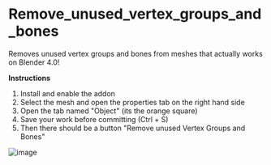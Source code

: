 # Remove_unused_vertex_groups_and_bones
Removes unused vertex groups and bones from meshes that actually works on Blender 4.0!

**Instructions**
1. Install and enable the addon
2. Select the mesh and open the properties tab on the right hand side
3. Open the tab named "Object" (its the orange square)
4. Save your work before committing (Ctrl + S)
5. Then there should be a button "Remove unused Vertex Groups and Bones"
   
![image](https://github.com/mad4art/Remove_unused_vertex_groups_bones_and_ShapeKeys/assets/65566489/8c46fa81-d0d8-4276-8ad0-21420462eae0)
